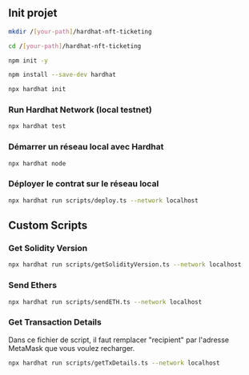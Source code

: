 
## Init projet

```bash
mkdir /[your-path]/hardhat-nft-ticketing
```

```bash
cd /[your-path]/hardhat-nft-ticketing
```

```bash
npm init -y
```

```bash
npm install --save-dev hardhat
```

```bash
npx hardhat init
```



### Run Hardhat Network (local testnet)
```bash
npx hardhat test
```



### Démarrer un réseau local avec Hardhat
```bash
npx hardhat node
```

### Déployer le contrat sur le réseau local
```bash
npx hardhat run scripts/deploy.ts --network localhost
```



## Custom Scripts

### Get Solidity Version
```bash
npx hardhat run scripts/getSolidityVersion.ts --network localhost
```

### Send Ethers
```bash
npx hardhat run scripts/sendETH.ts --network localhost
```

### Get Transaction Details
Dans ce fichier de script, il faut remplacer "recipient" par l'adresse MetaMask que vous voulez recharger.
```bash
npx hardhat run scripts/getTxDetails.ts --network localhost
```
